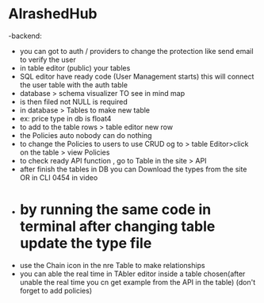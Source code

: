 # AlrashedHub

-backend:

- you can got to auth / providers to change the protection like send email to verify the user
- in table editor (public) your tables
- SQL editor have ready code (User Management starts) this will connect the user table with the auth table
- database > schema visualizer TO see in mind map
- is then filed not NULL is required
- in database > Tables to make new table
- ex: price type in db is float4
- to add to the table rows > table editor new row
- the Policies auto nobody can do nothing
- to change the Policies to users to use CRUD og to > table Editor>click on the table > view Policies
- to check ready API function , go to Table in the site > API
- after finish the tables in DB you can Download the types from the site OR in CLI 0454 in video
- # by running the same code in terminal after changing table update the type file
- use the Chain icon in the nre Table to make relationships
- you can able the real time in TAbler editor inside a table chosen(after unable the real time you cn get example from the API in the table) (don't forget to add policies)
